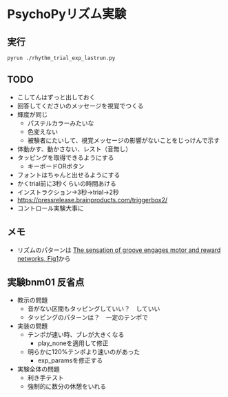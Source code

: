 # PsychoPyリズム実験

## 実行

```bash
pyrun ./rhythm_trial_exp_lastrun.py
```

## TODO
- こしてんはずっと出しておく
- 回答してくださいのメッセージを視覚でつくる
- 輝度が同じ
  - パステルカラーみたいな
  - 色変えない
  - 被験者にたいして、視覚メッセージの影響がないことをじっけんで示す
- 体動かす、動かさない、レスト（音無し）
- タッピングを取得できるようにする
  - キーボードORボタン
- フォントはちゃんと出せるようにする
- かくtrial前に3秒くらいの時間あける
- インストラクション→3秒→trial→2秒
- https://pressrelease.brainproducts.com/triggerbox2/
- コントロール実験大事に


## メモ

- リズムのパターンは [The sensation of groove engages motor and reward networks, Fig1](https://doi.org/10.1016/j.neuroimage.2020.116768)から

## 実験bnm01 反省点
- 教示の問題
  - 音がない区間もタッピングしていい？　していい
  - タッピングのパターンは？　一定のテンポで
- 実装の問題
  - テンポが速い時、ブレが大きくなる
    - play_noneを適用して修正
  - 明らかに120%テンポより速いのがあった
    - exp_paramsを修正する
- 実験全体の問題
  - 利き手テスト
  - 強制的に数分の休憩をいれる
